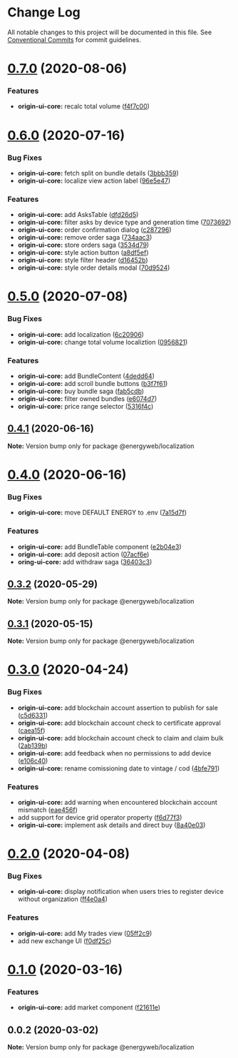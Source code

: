 # Change Log

All notable changes to this project will be documented in this file.
See [Conventional Commits](https://conventionalcommits.org) for commit guidelines.

# [0.7.0](https://github.com/energywebfoundation/origin/compare/@energyweb/localization@0.6.0...@energyweb/localization@0.7.0) (2020-08-06)


### Features

* **origin-ui-core:** recalc total volume ([f4f7c00](https://github.com/energywebfoundation/origin/commit/f4f7c005d58a421674b13b000c4740a14b6b2b9e))





# [0.6.0](https://github.com/energywebfoundation/origin/compare/@energyweb/localization@0.5.0...@energyweb/localization@0.6.0) (2020-07-16)


### Bug Fixes

* **origin-ui-core:** fetch split on bundle details ([3bbb359](https://github.com/energywebfoundation/origin/commit/3bbb3595b2aa4bcb51b97487dbea90af0153c1ed))
* **origin-ui-core:** localize view action label ([96e5e47](https://github.com/energywebfoundation/origin/commit/96e5e47a9ca71b7bbe774a7ccb27f37ce5a03ba6))


### Features

* **origin-ui-core:** add AsksTable ([dfd26d5](https://github.com/energywebfoundation/origin/commit/dfd26d5cef56b8ff9f12232c410819b74d0ba3a7))
* **origin-ui-core:** filter asks by device type and generation time ([7073692](https://github.com/energywebfoundation/origin/commit/7073692dae35d7c3996a8a4f716b0d2432c050a1))
* **origin-ui-core:** order confirmation dialog ([c287296](https://github.com/energywebfoundation/origin/commit/c2872960bc92e175e1061861e4e1c924d006d898))
* **origin-ui-core:** remove order saga ([734aac3](https://github.com/energywebfoundation/origin/commit/734aac39b4f71bc090de588f921e9e19e95cd83d))
* **origin-ui-core:** store orders saga ([3534d79](https://github.com/energywebfoundation/origin/commit/3534d79d8f68e498be1a2c1b1e16ceca5130931f))
* **origin-ui-core:** style action button ([a8df5ef](https://github.com/energywebfoundation/origin/commit/a8df5efc88eb68f034ce739b03470d80ee828cfc))
* **origin-ui-core:** style filter header ([d16452b](https://github.com/energywebfoundation/origin/commit/d16452ba1331244fc2ced83af8ad218db68d967f))
* **origin-ui-core:** style order details modal ([70d9524](https://github.com/energywebfoundation/origin/commit/70d95240474ba8bb7693bea097c5655a758e7557))





# [0.5.0](https://github.com/energywebfoundation/origin/compare/@energyweb/localization@0.4.1...@energyweb/localization@0.5.0) (2020-07-08)


### Bug Fixes

* **origin-ui-core:** add localization ([6c20906](https://github.com/energywebfoundation/origin/commit/6c20906c1dd2c796d03acff6d8971158ceee8cf3))
* **origin-ui-core:** change total volume localiztion ([0956821](https://github.com/energywebfoundation/origin/commit/0956821b4ae67cd9fa30a42bb3139ae3bc051a47))


### Features

* **origin-ui-core:** add BundleContent ([4dedd64](https://github.com/energywebfoundation/origin/commit/4dedd640666c8c874e6167f59f3d8c2f6c1d56de))
* **origin-ui-core:** add scroll bundle buttons ([b3f7f61](https://github.com/energywebfoundation/origin/commit/b3f7f610c3c3b870709b2e05063ce19867d560e7))
* **origin-ui-core:** buy bundle saga ([fab5cdb](https://github.com/energywebfoundation/origin/commit/fab5cdbd9118f204bf0006942191608b11c7c3f7))
* **origin-ui-core:** filter owned bundles ([e6074d7](https://github.com/energywebfoundation/origin/commit/e6074d7c52e368b5bb7f8701be0bda38cd1b5948))
* **origin-ui-core:** price range selector ([5316f4c](https://github.com/energywebfoundation/origin/commit/5316f4c37618628b7053855044bd21e44b4f272c))





## [0.4.1](https://github.com/energywebfoundation/origin/compare/@energyweb/localization@0.4.0...@energyweb/localization@0.4.1) (2020-06-16)

**Note:** Version bump only for package @energyweb/localization





# [0.4.0](https://github.com/energywebfoundation/origin/compare/@energyweb/localization@0.3.2...@energyweb/localization@0.4.0) (2020-06-16)


### Bug Fixes

* **origin-ui-core:** move DEFAULT ENERGY to .env ([7a15d7f](https://github.com/energywebfoundation/origin/commit/7a15d7fd4861667081c1ea6b4013211191a99b5e))


### Features

* **origin-ui-core:** add BundleTable component ([e2b04e3](https://github.com/energywebfoundation/origin/commit/e2b04e307f448d7db4396318cb02003f001e9766))
* **origin-ui-core:** add deposit action ([07acf6e](https://github.com/energywebfoundation/origin/commit/07acf6e17d8df816671438d26dd90cf5f9532445))
* **oring-ui-core:** add withdraw saga ([36403c3](https://github.com/energywebfoundation/origin/commit/36403c3fb0acc50b70e7d1350bcef0e3b05062ec))





## [0.3.2](https://github.com/energywebfoundation/origin/compare/@energyweb/localization@0.3.1...@energyweb/localization@0.3.2) (2020-05-29)

**Note:** Version bump only for package @energyweb/localization





## [0.3.1](https://github.com/energywebfoundation/origin/compare/@energyweb/localization@0.3.0...@energyweb/localization@0.3.1) (2020-05-15)

**Note:** Version bump only for package @energyweb/localization





# [0.3.0](https://github.com/energywebfoundation/origin/compare/@energyweb/localization@0.2.0...@energyweb/localization@0.3.0) (2020-04-24)


### Bug Fixes

* **origin-ui-core:** add blockchain account assertion to publish for sale ([c5d6331](https://github.com/energywebfoundation/origin/commit/c5d6331c41797b12b5e981c379370e591e26d483))
* **origin-ui-core:** add blockchain account check to certificate approval ([caea15f](https://github.com/energywebfoundation/origin/commit/caea15f3bf496c76434a6db38bb48307c080d0dd))
* **origin-ui-core:** add blockchain account check to claim and claim bulk ([2ab139b](https://github.com/energywebfoundation/origin/commit/2ab139be76d2dac1e72e2de470f4aca64adec4db))
* **origin-ui-core:** add feedback when no permissions to add device ([e106c40](https://github.com/energywebfoundation/origin/commit/e106c40331acf9ad3a1d9f6cdcdfe5374c80a6fa))
* **origin-ui-core:** rename comissioning date to vintage / cod ([4bfe791](https://github.com/energywebfoundation/origin/commit/4bfe7917d5adccbd3bcbd6117feffcf5301d9e3f))


### Features

* **origin-ui-core:** add warning when encountered blockchain account mismatch ([eae456f](https://github.com/energywebfoundation/origin/commit/eae456f8eccb95f9c6c8befa58f1e7f76883ff3f))
* add support for device grid operator property ([f6d77f3](https://github.com/energywebfoundation/origin/commit/f6d77f327a7676c3e742cc8a022e5c085cf66e39))
* **origin-ui-core:** implement ask details and direct buy ([8a40e03](https://github.com/energywebfoundation/origin/commit/8a40e03e24a551547a5a2584b3741f6201165d6e))





# [0.2.0](https://github.com/energywebfoundation/origin/compare/@energyweb/localization@0.1.0...@energyweb/localization@0.2.0) (2020-04-08)


### Bug Fixes

* **origin-ui-core:** display notification when users tries to register device without organization ([ff4e0a4](https://github.com/energywebfoundation/origin/commit/ff4e0a44bc5c88f1028699872143a9a8e69c9163))


### Features

* **origin-ui-core:** add My trades view ([05ff2c9](https://github.com/energywebfoundation/origin/commit/05ff2c9a8056e31a0249ec9d881cbefc79cc887a))
* add new exchange UI ([f0df25c](https://github.com/energywebfoundation/origin/commit/f0df25c9736b99713da1d4b7f53e73a8e7530b84))





# [0.1.0](https://github.com/energywebfoundation/origin/compare/@energyweb/localization@0.0.2...@energyweb/localization@0.1.0) (2020-03-16)


### Features

* **origin-ui-core:** add market component ([f21611e](https://github.com/energywebfoundation/origin/commit/f21611e1a01105c5489535fb57d02552b2553c23))





## 0.0.2 (2020-03-02)

**Note:** Version bump only for package @energyweb/localization
